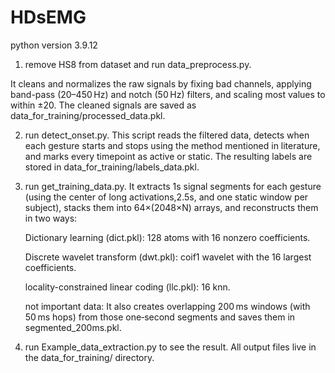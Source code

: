 # HDsEMG

python version 3.9.12

1) remove HS8 from dataset and run data_preprocess.py. 

It cleans and normalizes the raw signals by fixing bad channels, applying band-pass (20–450 Hz) and notch (50 Hz) filters, and scaling most values to within ±20. The cleaned signals are saved as data_for_training/processed_data.pkl.

2) run detect_onset.py. This script reads the filtered data, detects when each gesture starts and stops using the method mentioned in literature, and marks every timepoint as active or static. The resulting labels are stored in data_for_training/labels_data.pkl.

3) run get_training_data.py. It extracts 1s signal segments for each gesture (using the center of long activations,2.5s, and one static window per subject), stacks them into 64×(2048×N) arrays, and reconstructs them in two ways:

    Dictionary learning (dict.pkl): 128 atoms with 16 nonzero coefficients.

    Discrete wavelet transform (dwt.pkl): coif1 wavelet with the 16 largest coefficients.

    locality-constrained linear coding (llc.pkl): 16 knn.


    not important data:
    It also creates overlapping 200 ms windows (with 50 ms hops) from those one‑second segments and saves them in segmented_200ms.pkl. 
    
4) run Example_data_extraction.py to see the result. All output files live in the data_for_training/ directory. 







